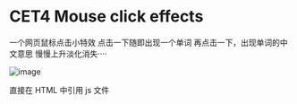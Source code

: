 # CET4 Mouse click effects

一个网页鼠标点击小特效
点击一下随即出现一个单词
再点击一下，出现单词的中文意思
慢慢上升淡化消失····

![image](https://raw.githubusercontent.com/flymysql/CET4-Mouse-click-effects/master/test_files/test.png)


直接在 HTML 中引用 js 文件

<script src="cet4.js" ></script>

